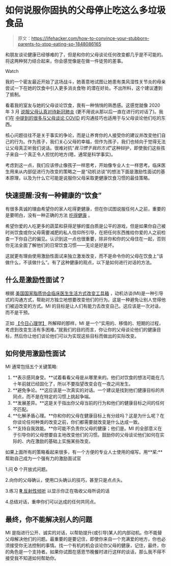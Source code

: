 # 如何说服你固执的父母停止吃这么多垃圾食品

> 原文：<https://lifehacker.com/how-to-convince-your-stubborn-parents-to-stop-eating-so-1848086165>

和朋友谈论健康已经够难的了，但是和你的父母谈论任何改变都几乎是不可能的。将这两种努力结合起来，你会感觉像是在做一件徒劳的差事。

Watch

我的一个密友最近开始了这场战斗，她善意地试图让她患有类风湿性关节炎的母亲尝试一下在她的饮食中引入更多消炎食物 的潜在好处。不出所料，这个建议遭到了抵制。

看着我的室友与她的父母谈论饮食，我有一种悄悄的熟悉感。这感觉就像 2020 年 3 月 [说服父母认真对待新冠肺炎](https://lifehacker.com/how-to-convince-your-parents-or-grandparents-that-the-c-1842358582) (更不用说从那以后一直在进行的对话了)。我们在 [中提到的很多与父母谈论 COVID](https://lifehacker.com/how-to-convince-your-parents-or-grandparents-that-the-c-1842358582) 的沟通技巧也适用于与父母谈论他们吃的东西。

核心问题往往不是关于事实的争论，而是让养育你的人接受你的建议并改变他们自己的行为。作为孩子，我们关心父母的幸福，但作为孩子，我们也倾向于觉得无法让父母真正听我们说话。很难对抗“*我习惯于我的方式*”这种辩护，即使我们这些孩子来自一个真正令人担忧的地方(嗯，通常是科学事实)。

考虑到这一点，我们应该停止像孩子一样思考，开始像专业人士一样思考。临床医生用来从内部促进行为改变的策略之一是“动机访谈”的想法下面是激励性面试的基本原理，以及为什么它可能是说服你父母采取更健康饮食习惯的最佳策略。

## **快速提醒:没有一种健康的“饮食”**

有很多真诚的理由希望你的家人吃得更健康，但在你试图说服任何人之前，重要的是要明白，没有一种正确的方法 [吃得健康](https://lifehacker.com/how-to-eat-healthy-1843484180) 。

希望你爱的人吃更多的蔬菜和获得足够的蛋白质是公平的游戏，但是如果你自己被时尚饮食或你父母需要减肥的私人信仰所引导，在把任何东西推给你爱的人之前检查一下你自己的偏见。认识到这一点也很重要，除非你和你的父母住在一起，否则你无法全面了解他们的日常饮食习惯——无论是好是坏。

这就更有理由使用激励性面试来独立激发改变，而不是命令你的父母在饮食上“该做什么，不该做什么”。有了这种健康的观点，以下是如何进行对话的方法。

## 什么是激励性面试？

根据 [美国国家脂质协会临床医生生活方式改变工具箱](https://www.lipid.org/sites/default/files/motivational_interviewing_to_promote_behavior_change.pdf) ，动机访谈(MI)是一种引导式的沟通方式，帮助对方独立地想要改变他们的行为。这是一种避免让别人觉得他们被迫改变的方式。MI 的目标是让人们有能力去改变自己。这应该是一次对话，而不是干预。

正如 [【今日心理学】](https://www.psychologytoday.com/us/therapy-types/motivational-interviewing) 所解释的那样，MI 是一个“实用的、移情的、短期的过程，考虑到改变生活有多困难。”就我们的目的而言，你让你的父母谈论他们的健康目标，然后你让他们谈论他们可以为实现这些目标而做出的实际改变。

## **如何使用激励性面试**

MI 通常包括五个关键策略:

1.  **表示感同身受。**试着看看父母是从哪里来的。他们对饮食的想法可能在几十年前就已经固化了，所以不要指望改变会在一夜之间发生。
2.  **避免争论。**这应该是一次真实的对话。一个建议是找到他们健康目标的共同点，而不是在特定的习惯上挑起争端。
3.  **发展差异。**这是关于指出你父母当前的行为和他们的健康目标之间的任何不匹配。
4.  **化解矛盾心理。**你和你的父母在健康目标上有分歧吗？这是为什么呢？在你谈论任何种类的改变之前，你们都需要就改变是什么达成一致。
5.  **支持自我效能。**你可能不负责你父母的健康；他们是。MI 的全部意义在于引导你的父母想要自主地改变他们的习惯。鼓励你的父母谈论他们如何在实际的、内在激励的基础上实施某些改变。

如果上面所有的策略看起来很多，有一个方便的专业人士使用的缩写。用**桨:**帮助自己成为一个强有力的激励面试官

1.问 **O** 个开放式问题。

2.向你的父母确认，使用口头确认的技巧，甚至只是点点头。

3.练习 [**R** 反射性倾听](https://lifehacker.com/the-secret-to-better-reflective-listening-use-your-o-1748384319) 以显示你正在吸收父母所说的话

4.总结对话，重申你们可以达成的任何共同点。

## 最终，你不能解决别人的问题

MI 是指进行公开、诚实的对话，以帮助提升(或引导)某人的内部动机。你不能替父母解决他们的问题。最重要的是要记住，即使你来自一个充满爱的地方，你也必须接受你无法控制的事情。找一个有机的机会谈论你父母的健康，记住，最终，你的角色是一个支持者。如果你试图在感恩节晚餐时进行这样的谈话，那么我不得不接受我不知道如何帮助你。